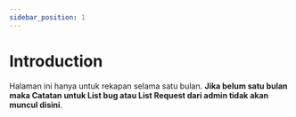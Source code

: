 ```yaml
---
sidebar_position: 1
---
```


# Introduction

Halaman ini hanya untuk rekapan selama satu bulan. **Jika belum satu bulan maka Catatan untuk List bug atau List Request dari admin tidak akan muncul disini**.
